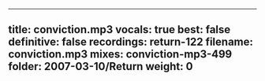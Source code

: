 
---
title: conviction.mp3
vocals: true
best: false
definitive: false
recordings: return-122
filename: conviction.mp3
mixes: conviction-mp3-499
folder: 2007-03-10/Return
weight: 0
---
